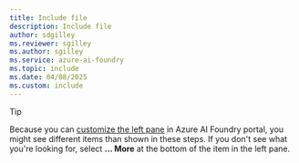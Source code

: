 ```yaml
---
title: Include file
description: Include file
author: sdgilley
ms.reviewer: sgilley
ms.author: sgilley
ms.service: azure-ai-foundry
ms.topic: include
ms.date: 04/08/2025
ms.custom: include
---
```


> [!TIP]
> Because you can [customize the left pane](../what-is-azure-ai-foundry.md#left-pane) in Azure AI Foundry portal, you might see different items than shown in these steps. If you don't see what you're looking for, select **... More** at the bottom of the item in the left pane.